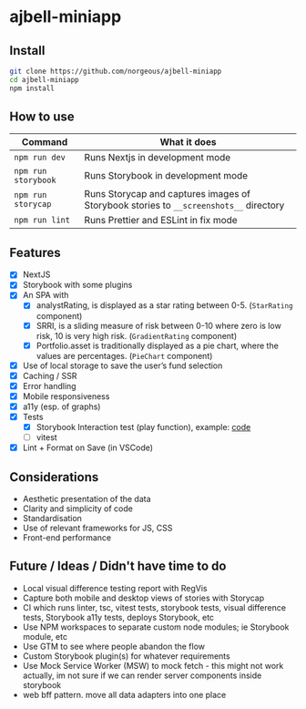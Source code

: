 # ajbell-miniapp

## Install

```sh
git clone https://github.com/norgeous/ajbell-miniapp
cd ajbell-miniapp
npm install
```

## How to use

| Command             | What it does                                                                          |
| ------------------- | ------------------------------------------------------------------------------------- |
| `npm run dev`       | Runs Nextjs in development mode                                                       |
| `npm run storybook` | Runs Storybook in development mode                                                    |
| `npm run storycap`  | Runs Storycap and captures images of Storybook stories to `__screenshots__` directory |
| `npm run lint`      | Runs Prettier and ESLint in fix mode                                                  |

## Features

- [x] NextJS
- [x] Storybook with some plugins
- [x] An SPA with
  - [x] analystRating, is displayed as a star rating between 0-5. (`StarRating` component)
  - [x] SRRI, is a sliding measure of risk between 0-10 where zero is low risk, 10 is very high risk. (`GradientRating` component)
  - [x] Portfolio.asset is traditionally displayed as a pie chart, where the values are percentages. (`PieChart` component)
- [x] Use of local storage to save the user’s fund selection
- [x] Caching / SSR
- [x] Error handling
- [x] Mobile responsiveness
- [x] a11y (esp. of graphs)
- [x] Tests
  - [x] Storybook Interaction test (play function), example: [code](https://github.com/norgeous/ajbell-miniapp/blob/main/components/StrategySelector/index.stories.ts#L18)
  - [ ] vitest
- [x] Lint + Format on Save (in VSCode)

## Considerations

- Aesthetic presentation of the data
- Clarity and simplicity of code
- Standardisation
- Use of relevant frameworks for JS, CSS
- Front-end performance

## Future / Ideas / Didn't have time to do

- Local visual difference testing report with RegVis
- Capture both mobile and desktop views of stories with Storycap
- CI which runs linter, tsc, vitest tests, storybook tests, visual difference tests, Storybook a11y tests, deploys Storybook, etc
- Use NPM workspaces to separate custom node modules; ie Storybook module, etc
- Use GTM to see where people abandon the flow
- Custom Storybook plugin(s) for whatever requirements
- Use Mock Service Worker (MSW) to mock fetch - this might not work actually, im not sure if we can render server components inside storybook
- web bff pattern. move all data adapters into one place
